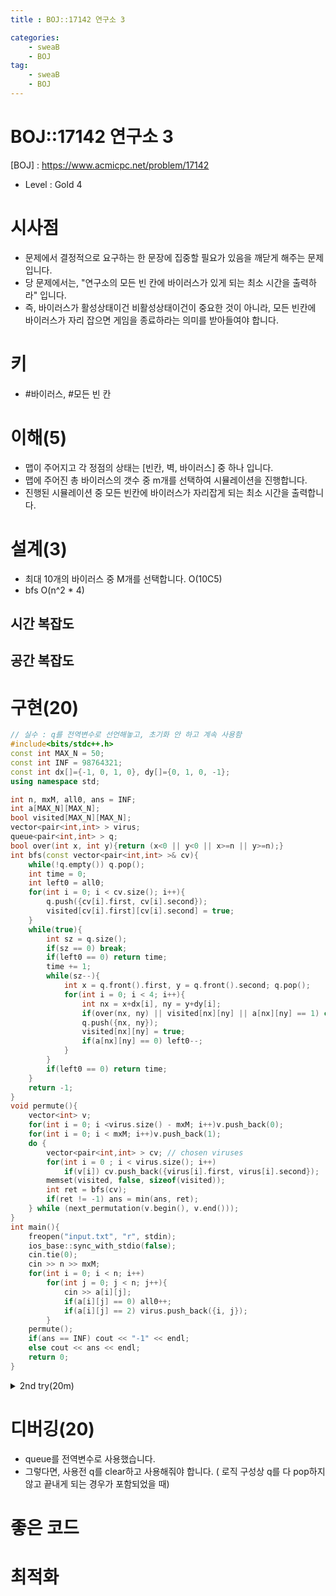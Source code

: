 ```yaml
---
title : BOJ::17142 연구소 3

categories:
    - sweaB
    - BOJ
tag:
    - sweaB
    - BOJ
---
```

# BOJ::17142 연구소 3
[BOJ] : <https://www.acmicpc.net/problem/17142>
- Level : Gold 4

# 시사점
- 문제에서 결정적으로 요구하는 한 문장에 집중할 필요가 있음을 깨닫게 해주는 문제입니다.
- 당 문제에서는, "연구소의 모든 빈 칸에 바이러스가 있게 되는 최소 시간을 출력하라" 입니다.
- 즉, 바이러스가 활성상태이건 비활성상태이건이 중요한 것이 아니라, 모든 빈칸에 바이러스가 자리
  잡으면 게임을 종료하라는 의미를 받아들여야 합니다.

# 키
- #바이러스, #모든 빈 칸

# 이해(5)
- 맵이 주어지고 각 정점의 상태는 [빈칸, 벽, 바이러스] 중 하나 입니다.
- 맵에 주어진 총 바이러스의 갯수 중 m개를 선택하여 시뮬레이션을 진행합니다.
- 진행된 시뮬레이션 중 모든 빈칸에 바이러스가 자리잡게 되는 최소 시간을 출력합니다.

# 설계(3)
- 최대 10개의 바이러스 중 M개를 선택합니다. O(10C5)
- bfs O(n^2 * 4)

## 시간 복잡도

## 공간 복잡도

# 구현(20)

```cpp
// 실수 : q를 전역변수로 선언해놓고, 초기화 안 하고 계속 사용함
#include<bits/stdc++.h>
const int MAX_N = 50;
const int INF = 98764321;
const int dx[]={-1, 0, 1, 0}, dy[]={0, 1, 0, -1};
using namespace std;

int n, mxM, all0, ans = INF;
int a[MAX_N][MAX_N];
bool visited[MAX_N][MAX_N];
vector<pair<int,int> > virus;
queue<pair<int,int> > q;
bool over(int x, int y){return (x<0 || y<0 || x>=n || y>=n);}
int bfs(const vector<pair<int,int> >& cv){
    while(!q.empty()) q.pop();
    int time = 0;
    int left0 = all0;
    for(int i = 0; i < cv.size(); i++){
        q.push({cv[i].first, cv[i].second});
        visited[cv[i].first][cv[i].second] = true;
    }
    while(true){
        int sz = q.size();
        if(sz == 0) break;
        if(left0 == 0) return time;
        time += 1;
        while(sz--){
            int x = q.front().first, y = q.front().second; q.pop();
            for(int i = 0; i < 4; i++){
                int nx = x+dx[i], ny = y+dy[i];
                if(over(nx, ny) || visited[nx][ny] || a[nx][ny] == 1) continue;
                q.push({nx, ny});
                visited[nx][ny] = true;
                if(a[nx][ny] == 0) left0--;
            }
        }
        if(left0 == 0) return time;
    }
    return -1;
}
void permute(){
    vector<int> v;
    for(int i = 0; i <virus.size() - mxM; i++)v.push_back(0);
    for(int i = 0; i < mxM; i++)v.push_back(1);
    do {
        vector<pair<int,int> > cv; // chosen viruses
        for(int i = 0 ; i < virus.size(); i++)
            if(v[i]) cv.push_back({virus[i].first, virus[i].second});
        memset(visited, false, sizeof(visited));
        int ret = bfs(cv);
        if(ret != -1) ans = min(ans, ret);
    } while (next_permutation(v.begin(), v.end()));
}
int main(){
    freopen("input.txt", "r", stdin);
    ios_base::sync_with_stdio(false);
    cin.tie(0);
    cin >> n >> mxM;
    for(int i = 0; i < n; i++)
        for(int j = 0; j < n; j++){
            cin >> a[i][j];
            if(a[i][j] == 0) all0++;
            if(a[i][j] == 2) virus.push_back({i, j});
        }
    permute();
    if(ans == INF) cout << "-1" << endl;
    else cout << ans << endl;
    return 0;
}
```

<details markdown="1">
<summary> 2nd try(20m) </summary>

```cpp
// 10CM(M==5일때 최대값) * O(NM), 20분
#include<bits/stdc++.h>
#define endl '\n'
#define pb push_back
#define rep(i,a,b) for(int i=a;i<b;i++)
#define r_rep(i,a,b) for(int i=a;i>b;i--)
const int MAXN = 50, MAXM = 10+1, inf = 0x3f3f3f3f;
enum element {EMPTY=0, WALL, VIR};
const int dx[]={-1, 0, 1, 0}, dy[]={0, 1, 0, -1};
using namespace std;

int n, mxcnt, all0, ans = inf;
int oa[MAXN][MAXN];
bool seen[MAXN][MAXN];
vector<pair<int,int> > virus;
void input(){
    cin >> n >> mxcnt;
    rep(i, 0, n) rep(j, 0, n){
        cin >> oa[i][j];
        if(oa[i][j] == 0)
            all0++;
        else if(oa[i][j] == 2)
            virus.pb({i, j});
    }
}
bool over(int x, int y){return (x<0 || y<0 || x>=n || y>=n);}
int bfs(queue<pair<int,int> >q, const int(&a)[MAXN][MAXN]){
    int tm = 0, left0 = all0;
    if(left0 == 0) return tm;
    while(!q.empty()){
        tm++;
        int sz = (int)q.size();
        while(sz--){
            int x = q.front().first, y = q.front().second; q.pop();
            rep(i, 0, 4){
                int nx = x+dx[i], ny = y+dy[i];
                if(over(nx, ny) || seen[nx][ny] || a[nx][ny] == WALL) continue;
                if(a[nx][ny] == EMPTY)
                    left0--;
                q.push({nx, ny});
                seen[nx][ny] = true;
            }
        }
        if(left0 == 0) return tm;
    }
    return -1;
}

void permute(){
    vector<int> combi;
    rep(i, 0, (int)virus.size() - mxcnt) combi.pb(0);
    rep(i, 0, mxcnt) combi.pb(1);
    do {
        int a[MAXN][MAXN];
        memcpy(a, oa, sizeof(a));
        memset(seen, false, sizeof(seen));
        queue<pair<int,int> > q;
        vector<pair<int,int> > changed;
        rep(i, 0, virus.size())if(combi[i]){
            q.push({virus[i].first, virus[i].second});
            seen[virus[i].first][virus[i].second] = true;
        }
        int ret = bfs(q, a);
        if(ret != -1) ans = min(ans, ret);
    } while (next_permutation(combi.begin(), combi.end()));
}
void process(){
    input();
    permute();
    if(ans == inf) cout << "-1" << endl;
    else cout << ans << endl;
}
int main(){
    ios_base::sync_with_stdio(false);
    cin.tie(0); cout.tie(0);
    process();
    return 0;
}
```

</details>


# 디버깅(20)
- queue를 전역변수로 사용했습니다.
- 그렇다면, 사용전 q를 clear하고 사용해줘야 합니다. ( 로직 구성상 q를 다 pop하지 않고 끝내게 되는
  경우가 포함되었을 때)

# 좋은 코드

# 최적화
